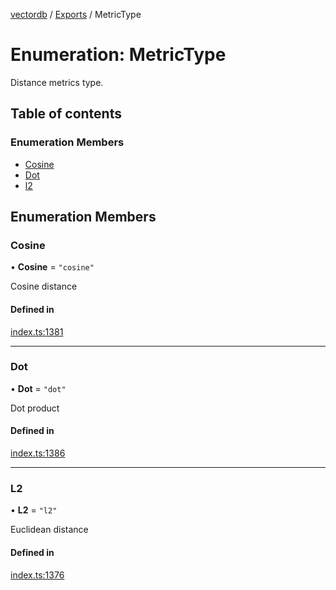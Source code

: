 [vectordb](../README.md) / [Exports](../modules.md) / MetricType

# Enumeration: MetricType

Distance metrics type.

## Table of contents

### Enumeration Members

- [Cosine](MetricType.md#cosine)
- [Dot](MetricType.md#dot)
- [l2](MetricType.md#l2)

## Enumeration Members

### Cosine

• **Cosine** = ``"cosine"``

Cosine distance

#### Defined in

[index.ts:1381](https://github.com/lancedb/lancedb/blob/92179835/node/src/index.ts#L1381)

___

### Dot

• **Dot** = ``"dot"``

Dot product

#### Defined in

[index.ts:1386](https://github.com/lancedb/lancedb/blob/92179835/node/src/index.ts#L1386)

___

### L2

• **L2** = ``"l2"``

Euclidean distance

#### Defined in

[index.ts:1376](https://github.com/lancedb/lancedb/blob/92179835/node/src/index.ts#L1376)

